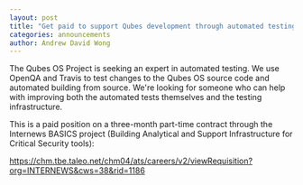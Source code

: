 ```yaml
---
layout: post
title: "Get paid to support Qubes development through automated testing! (three-month contract)"
categories: announcements
author: Andrew David Wong
---
```


The Qubes OS Project is seeking an expert in automated testing. We use
OpenQA and Travis to test changes to the Qubes OS source code and
automated building from source. We're looking for someone who can help
with improving both the automated tests themselves and the testing
infrastructure.

This is a paid position on a three-month part-time contract through the
Internews BASICS project (Building Analytical and Support Infrastructure
for Critical Security tools):

<https://chm.tbe.taleo.net/chm04/ats/careers/v2/viewRequisition?org=INTERNEWS&cws=38&rid=1186>

